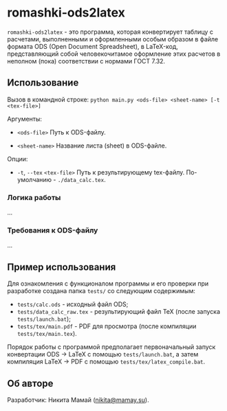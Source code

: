 # romashki-ods2latex

`romashki-ods2latex` - это программа, которая конвертирует таблицу с расчетами, выполненными и оформленными особым образом в файле формата ODS (Open Document Spreadsheet), в LaTeX-код, представляющий собой человекочитамое оформление этих расчетов в неполном (пока) соответствии с нормами ГОСТ 7.32.


## Использование

Вызов в командной строке:
    `python main.py <ods-file> <sheet-name> [-t <tex-file>]`

Аргументы:
* `<ods-file>`
    Путь к ODS-файлу.

* `<sheet-name>`
    Название листа (sheet) в ODS-файле.

Опции:
* `-t`, `--tex` `<tex-file>`
  Путь к результирующему tex-файлу.
  По-умолчанию - `./data_calc.tex`.


### Логика работы 

...

### Требования к ODS-файлу 

...


## Пример использования

Для ознакомления с функционалом программы и его проверки при разработке создана папка `tests/` со следующим содержимым:
* `tests/calc.ods` - исходный файл ODS;
* `tests/data_calc_raw.tex` - результирующий файл TeX (после запуска `tests/launch.bat`);
* `tests/tex/main.pdf` - PDF для просмотра (после компиляции `tests/tex/main.tex`).

Порядок работы с программой предполагает первоначальный запуск конвертации ODS -> LaTeX с помощью `tests/launch.bat`, а затем компиляция LaTeX -> PDF с помощью `tests/tex/latex_compile.bat`.


## Об авторе

Разработчик: Никита Мамай (nikita@mamay.su).
